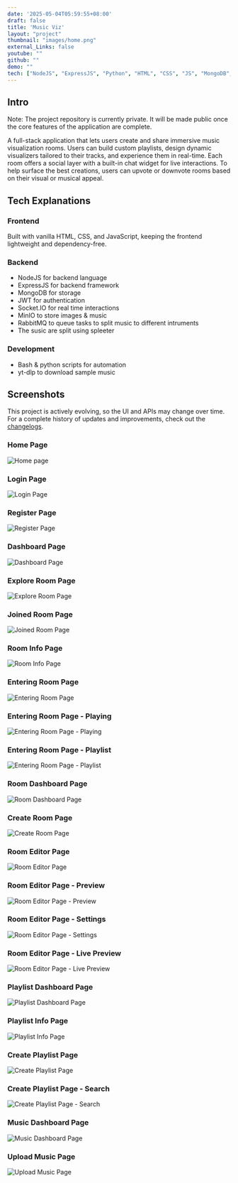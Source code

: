 ```yaml
---
date: '2025-05-04T05:59:55+08:00'
draft: false
title: 'Music Viz'
layout: "project"
thumbnail: "images/home.png"
external_Links: false
youtube: ""
github: ""
demo: ""
tech: ["NodeJS", "ExpressJS", "Python", "HTML", "CSS", "JS", "MongoDB", "RabbitMQ", "minIO","SocketIO", "JWT", "Spleeter"]
---
```


## Intro
Note: The project repository is currently private. It will be made public once the core features of the application are complete.

A full-stack application that lets users create and share immersive music visualization rooms. Users can build custom playlists, design dynamic visualizers tailored to their tracks, and experience them in real-time. Each room offers a social layer with a built-in chat widget for live interactions. To help surface the best creations, users can upvote or downvote rooms based on their visual or musical appeal.

## Tech Explanations
### Frontend
Built with vanilla HTML, CSS, and JavaScript, keeping the frontend lightweight and dependency-free.

### Backend
- NodeJS for backend language
- ExpressJS for backend framework
- MongoDB for storage
- JWT for authentication
- Socket.IO for real time interactions
- MinIO to store images & music
- RabbitMQ to queue tasks to split music to different intruments
- The susic are split using spleeter

### Development
- Bash & python scripts for automation
- yt-dlp to download sample music

## Screenshots 

This project is actively evolving, so the UI and APIs may change over time. For a complete history of updates and improvements, check out the [changelogs](changelogs/).

### Home Page
<img src="images/home.png" alt="Home page">

### Login Page
<img src="images/login.png" alt="Login Page">

### Register Page
<img src="images/register.png" alt="Register Page">

### Dashboard Page
<img src="images/dashboardBlur.png" alt="Dashboard Page">

### Explore Room Page
<img src="images/exploreBlur.png" alt="Explore Room Page">

### Joined Room Page
<img src="images/joinedRoomBlur.png" alt="Joined Room Page">

### Room Info Page
<img src="images/roomInfoBlur.png" alt="Room Info Page">

### Entering Room Page
<img src="images/enterRoom.png" alt="Entering Room Page">

### Entering Room Page - Playing
<img src="images/enterRoomPlayingBlur.png" alt="Entering Room Page - Playing">

### Entering Room Page - Playlist
<img src="images/enterRoomPlaylistBlur.png" alt="Entering Room Page - Playlist">

### Room Dashboard Page
<img src="images/roomDashboardBlur.png" alt="Room Dashboard Page">

### Create Room Page
<img src="images/createRoom.png" alt="Create Room Page">

### Room Editor Page
<img src="images/roomEditor.png" alt="Room Editor Page">

### Room Editor Page - Preview
<img src="images/roomEditorPreview.png" alt="Room Editor Page - Preview">

### Room Editor Page - Settings
<img src="images/roomEditorSettings.png" alt="Room Editor Page - Settings">

### Room Editor Page - Live Preview
<img src="images/roomEditorLivePreview.png" alt="Room Editor Page - Live Preview">

### Playlist Dashboard Page
<img src="images/playlistDashboardBlur.png" alt="Playlist Dashboard Page">

### Playlist Info Page
<img src="images/playlistInfoBlur.png" alt="Playlist Info Page">

### Create Playlist Page
<img src="images/createPlaylist.png" alt="Create Playlist Page">

### Create Playlist Page - Search
<img src="images/createPlaylistSearchMusicBlur.png" alt="Create Playlist Page - Search">

### Music Dashboard Page
<img src="images/musicDashboardBlur.png" alt="Music Dashboard Page">

### Upload Music Page
<img src="images/uploadMusicBlur.png" alt="Upload Music Page">